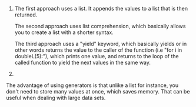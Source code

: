1.
    The first approach uses a list. It appends the values to a list that is then returned.

    The second approach uses list comprehension, which basically allows you to create a list with a shorter syntax.

    The third approach uses a "yield" keyword, which basically yields or in other words returns the value to the caller of the function (i.e "for i in doubleL(5):"), which prints one value, and returns to the loop of the called function to yield the next values in the same way.

2. 

The advantage of using generators is that unlike a list for instance, you don't need to store many values at once, which saves memory. That can be useful when dealing with large data sets.
